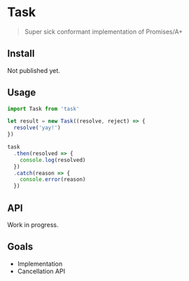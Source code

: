 # Task

> Super sick conformant implementation of Promises/A+

## Install

Not published yet.

## Usage

```javascript
import Task from 'task'

let result = new Task((resolve, reject) => {
  resolve('yay!')
})

task
  .then(resolved => {
    console.log(resolved)
  })
  .catch(reason => {
    console.error(reason)
  })
```

## API

Work in progress.

## Goals

- Implementation
- Cancellation API
